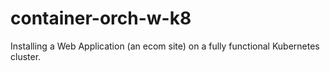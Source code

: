 # container-orch-w-k8
Installing a Web Application (an ecom site) on a fully functional Kubernetes cluster. 
